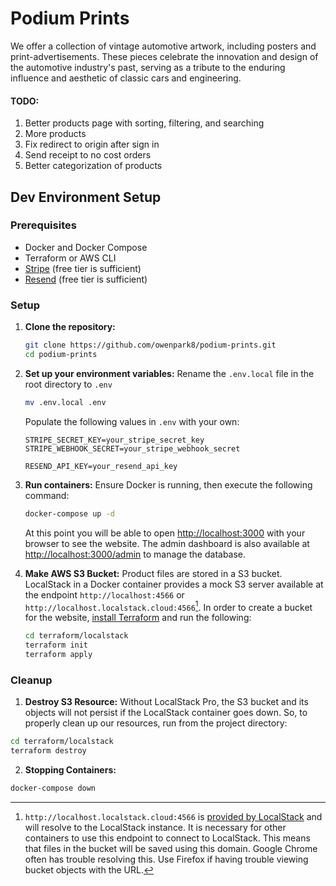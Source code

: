 # Podium Prints
We offer a collection of vintage automotive artwork, including posters and print-advertisements. These pieces celebrate the innovation and design of the automotive industry's past, serving as a tribute to the enduring influence and aesthetic of classic cars and engineering.

#### TODO:
1. Better products page with sorting, filtering, and searching
2. More products
3. Fix redirect to origin after sign in
4. Send receipt to no cost orders
5. Better categorization of products

## Dev Environment Setup

### Prerequisites
- Docker and Docker Compose
- Terraform or AWS CLI
- [Stripe](https://stripe.com/) (free tier is sufficient)
- [Resend](https://resend.com/home) (free tier is sufficient)

### Setup

1. **Clone the repository:**
   ```bash
   git clone https://github.com/owenpark8/podium-prints.git
   cd podium-prints
   ```

2. **Set up your environment variables:**
   Rename the `.env.local` file in the root directory to `.env`
   ```bash
   mv .env.local .env
   ```

   Populate the following values in `.env` with your own:
   ```plaintext
   STRIPE_SECRET_KEY=your_stripe_secret_key
   STRIPE_WEBHOOK_SECRET=your_stripe_webhook_secret

   RESEND_API_KEY=your_resend_api_key
   ```

3. **Run containers:**
   Ensure Docker is running, then execute the following command:

   ```bash
   docker-compose up -d
   ```

   At this point you will be able to open [http://localhost:3000](http://localhost:3000) with your browser to see the website. The admin dashboard is also available at [http://localhost:3000/admin](http://localhost:3000/admin) to manage the database.

4. **Make AWS S3 Bucket:**
   Product files are stored in a S3 bucket. LocalStack in a Docker container provides a mock S3 server available at the endpoint `http://localhost:4566` or `http://localhost.localstack.cloud:4566`[^1]. In order to create a bucket for the website, [install Terraform](https://developer.hashicorp.com/terraform/install) and run the following:

   ```bash
   cd terraform/localstack
   terraform init
   terraform apply
   ```

   [^1]: `http://localhost.localstack.cloud:4566` is [provided by LocalStack](https://docs.localstack.cloud/references/network-troubleshooting/endpoint-url/#from-your-container) and will resolve to the LocalStack instance. It is necessary for other containers to use this endpoint to connect to LocalStack. This means that files in the bucket will be saved using this domain. Google Chrome often has trouble resolving this. Use Firefox if having trouble viewing bucket objects with the URL.

### Cleanup
   1. **Destroy S3 Resource:**
   Without LocalStack Pro, the S3 bucket and its objects will not persist if the LocalStack container goes down. So, to properly clean up our resources, run from the project directory:
      
   ```bash
   cd terraform/localstack
   terraform destroy
   ```

   2. **Stopping Containers:**
   ```bash
   docker-compose down
   ```
